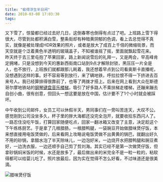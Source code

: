 ```yaml
---
title: "偷得浮生半日闲"
date: 2010-03-08 17:03:30
tags:
---
```


又下雪了，惊蛰都已经过去好几日，这倒春寒也倒得有点过了吧。上班路上雪下得很大，尽管到处都积满白雪，整条街却有种暗黄阴郁的色调，看上去总觉得不真实，就像是被处理成HDR效果的照片，或者是放大了成百上千倍的微缩街景，而天空就是个泛着黄色半透明的玻璃盖子，不知被谁摇了摇，里面就飘起雪花来。 昨天终于去三里屯抱了苹果回家，路上新闻说雪后的礼拜一，又是两会，早高峰肯定拥堵，只是没想到今天的惠新西街南口站到9点才解除封锁，黑压压一片全是人，也不放行，上班族们就都跟那儿耗着，我还想着早点到公司看奥斯卡直播呢，没想遇到这样的事。好不容易等到放行，来了辆地铁，呼拉拉恨不得一下挤进去百来号人。我已经算排得很靠前了，也等了两拨才搭上。后来在网上看到大众在斯德哥尔摩地铁站的[钢琴键盘音乐楼梯](http://www.newcoin.info/the-fun-theory-ideas-to-change-their-lives.html)，吸引了好多路人不乘扶梯走楼梯，还蹦来蹦去自创小曲，很有创意，但回头一想这要是放在中国，估计要不了1个小时就会被踩坏。 

中午收到公司邮件，女员工可以休假半天，男同事们在一旁叫苦连天，大叹不公。感觉刚到公司没坐多久，杯子里的胖大海都还没完全泡开，就要收拾东西闪人了。一路忍住没吃午饭，打算回家随便吃点，回家一翻冰箱又改变了主意，决定趁这个下午练练厨艺。于是拿了几根腊肠，一根腊鸭腿，一袋豌豆开始做腊味煲仔饭，本来想直接用电饭煲做的，后来看网上攻略说电饭煲做不出黄黄的锅巴，就翻出好久不用的砂锅，拿醋水泡了半天除味儿，一边泡好米，一边烧开水把腊鸭腿和豌豆煮好，一边洗衣服，一边还顺手自己剪了剪刘海。其实已经不是第一次做煲仔饭，但拿砂锅焖米饭的时候，水还是放多了，最后做出来的米完全不是一粒一粒的，粘软得都可以给婴儿吃了。照片放最后，因为实在觉得不怎么好看，不过味道还是很美滴。 

![腊味煲仔饭](../../../images/2010/e8858ae591b3e785b2e4bb94e9a5ad.jpg "腊味煲仔饭")